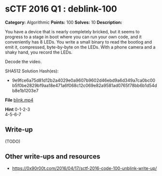 # sCTF 2016 Q1 : deblink-100

**Category:** Algorithmic
**Points:** 100
**Solves:** 10
**Description:**

You have a device that is nearly completely bricked, but it seems to progress to a stage in boot where you can run your own code, and it conveniently has 8 LEDs. You write a small binary to read the bootlog and emit it, compressed, byte-by-byte on the LEDs. With a phone camera and a shaky hand, you record the LEDs.

Decode the video.


SHA512 Solution Hash(es):
* 9e9fce6a75d81d12b2a4029e0a9607b9602d46ebd9a6d349a7ca0bc00b5f0be2829bf9aa18e471a6f068c12c069e82a9581ad0765f78bb6b1d54db8e1b1203e7

**File**
[blink.mp4](https://compete.sctf.io/2016q1/problemfiles/5/blink.mp4)

**Hint**
0-1-2-3  
4-5-6-7

## Write-up

(TODO)

## Other write-ups and resources

* https://0x90r00t.com/2016/04/17/sctf-2016-code-100-unblink-write-up/
